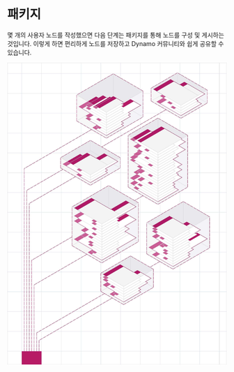 # 패키지

몇 개의 사용자 노드를 작성했으면 다음 단계는 패키지를 통해 노드를 구성 및 게시하는 것입니다. 이렇게 하면 편리하게 노드를 저장하고 Dynamo 커뮤니티와 쉽게 공유할 수 있습니다.

![IMAGE](../images/6-2/packagescover.jpg)
